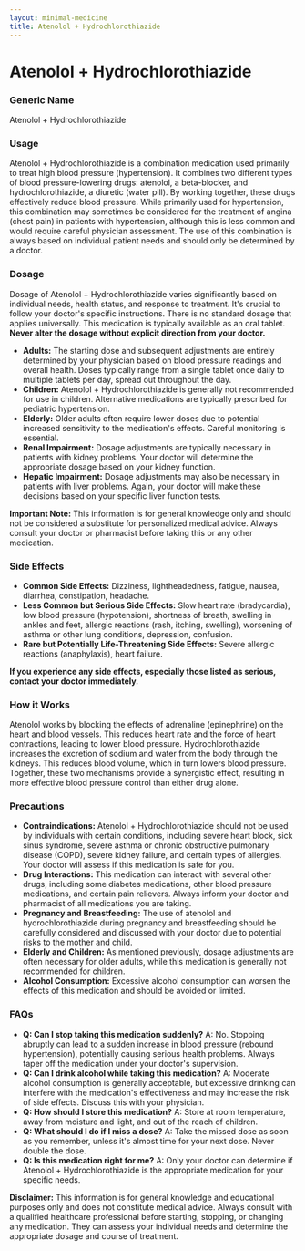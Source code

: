 ```yaml
---
layout: minimal-medicine
title: Atenolol + Hydrochlorothiazide
---
```


# Atenolol + Hydrochlorothiazide
### Generic Name
Atenolol + Hydrochlorothiazide

### Usage
Atenolol + Hydrochlorothiazide is a combination medication used primarily to treat high blood pressure (hypertension).  It combines two different types of blood pressure-lowering drugs: atenolol, a beta-blocker, and hydrochlorothiazide, a diuretic (water pill).  By working together, these drugs effectively reduce blood pressure.  While primarily used for hypertension, this combination may sometimes be considered for the treatment of angina (chest pain) in patients with hypertension, although this is less common and would require careful physician assessment.  The use of this combination is always based on individual patient needs and should only be determined by a doctor.

### Dosage
Dosage of Atenolol + Hydrochlorothiazide varies significantly based on individual needs, health status, and response to treatment.  It's crucial to follow your doctor's specific instructions.  There is no standard dosage that applies universally. This medication is typically available as an oral tablet.  **Never alter the dosage without explicit direction from your doctor.**

* **Adults:** The starting dose and subsequent adjustments are entirely determined by your physician based on blood pressure readings and overall health. Doses typically range from a single tablet once daily to multiple tablets per day, spread out throughout the day.
* **Children:**  Atenolol + Hydrochlorothiazide is generally not recommended for use in children.  Alternative medications are typically prescribed for pediatric hypertension.
* **Elderly:**  Older adults often require lower doses due to potential increased sensitivity to the medication's effects. Careful monitoring is essential.
* **Renal Impairment:** Dosage adjustments are typically necessary in patients with kidney problems.  Your doctor will determine the appropriate dosage based on your kidney function.
* **Hepatic Impairment:**  Dosage adjustments may also be necessary in patients with liver problems. Again, your doctor will make these decisions based on your specific liver function tests.

**Important Note:**  This information is for general knowledge only and should not be considered a substitute for personalized medical advice.  Always consult your doctor or pharmacist before taking this or any other medication.


### Side Effects

* **Common Side Effects:** Dizziness, lightheadedness, fatigue, nausea, diarrhea, constipation, headache.
* **Less Common but Serious Side Effects:**  Slow heart rate (bradycardia), low blood pressure (hypotension), shortness of breath, swelling in ankles and feet, allergic reactions (rash, itching, swelling), worsening of asthma or other lung conditions, depression, confusion.
* **Rare but Potentially Life-Threatening Side Effects:** Severe allergic reactions (anaphylaxis), heart failure.

**If you experience any side effects, especially those listed as serious, contact your doctor immediately.**


### How it Works
Atenolol works by blocking the effects of adrenaline (epinephrine) on the heart and blood vessels. This reduces heart rate and the force of heart contractions, leading to lower blood pressure. Hydrochlorothiazide increases the excretion of sodium and water from the body through the kidneys.  This reduces blood volume, which in turn lowers blood pressure.  Together, these two mechanisms provide a synergistic effect, resulting in more effective blood pressure control than either drug alone.


### Precautions

* **Contraindications:** Atenolol + Hydrochlorothiazide should not be used by individuals with certain conditions, including severe heart block, sick sinus syndrome, severe asthma or chronic obstructive pulmonary disease (COPD), severe kidney failure, and certain types of allergies.  Your doctor will assess if this medication is safe for you.
* **Drug Interactions:** This medication can interact with several other drugs, including some diabetes medications, other blood pressure medications, and certain pain relievers.  Always inform your doctor and pharmacist of all medications you are taking.
* **Pregnancy and Breastfeeding:**  The use of atenolol and hydrochlorothiazide during pregnancy and breastfeeding should be carefully considered and discussed with your doctor due to potential risks to the mother and child.
* **Elderly and Children:**  As mentioned previously, dosage adjustments are often necessary for older adults, while this medication is generally not recommended for children.
* **Alcohol Consumption:**  Excessive alcohol consumption can worsen the effects of this medication and should be avoided or limited.

### FAQs

* **Q: Can I stop taking this medication suddenly?**  A: No.  Stopping abruptly can lead to a sudden increase in blood pressure (rebound hypertension), potentially causing serious health problems. Always taper off the medication under your doctor's supervision.
* **Q: Can I drink alcohol while taking this medication?** A:  Moderate alcohol consumption is generally acceptable, but excessive drinking can interfere with the medication's effectiveness and may increase the risk of side effects.  Discuss this with your physician.
* **Q: How should I store this medication?** A: Store at room temperature, away from moisture and light, and out of the reach of children.
* **Q: What should I do if I miss a dose?** A: Take the missed dose as soon as you remember, unless it's almost time for your next dose. Never double the dose.
* **Q: Is this medication right for me?** A: Only your doctor can determine if Atenolol + Hydrochlorothiazide is the appropriate medication for your specific needs.


**Disclaimer:** This information is for general knowledge and educational purposes only and does not constitute medical advice.  Always consult with a qualified healthcare professional before starting, stopping, or changing any medication.  They can assess your individual needs and determine the appropriate dosage and course of treatment.
